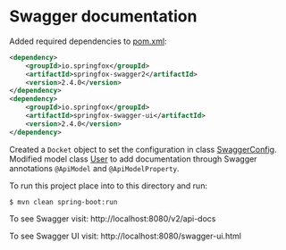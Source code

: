 # Swagger documentation

Added required dependencies to [pom.xml](pom.xml):

```xml
<dependency>
    <groupId>io.springfox</groupId>
    <artifactId>springfox-swagger2</artifactId>
    <version>2.4.0</version>
</dependency>
<dependency>
    <groupId>io.springfox</groupId>
    <artifactId>springfox-swagger-ui</artifactId>
    <version>2.4.0</version>
</dependency>
```

Created a `Docket` object to set the configuration in class [SwaggerConfig](src/main/java/com/in28minutes/rest/webservices/restfulwebservices/SwaggerConfig.java).
Modified model class [User](src/main/java/com/in28minutes/rest/webservices/restfulwebservices/user/User.java)
to add documentation through Swagger annotations `@ApiModel` and `@ApiModelProperty`.


To run this project place into to this directory and run:

```
$ mvn clean spring-boot:run
```

To see Swagger visit: http://localhost:8080/v2/api-docs

To see Swagger UI visit: http://localhost:8080/swagger-ui.html
